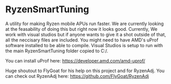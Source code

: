 # RyzenSmartTuning
A utility for making Ryzen mobile APUs run faster. We are currently looking at the feasability of doing this but right now it looks good. Currently, We work with visual studios but if anyone wants to give it a shot outside of that, all the neccisary files are included. You might need to have AMD's uProf software installed to be able to compile. Visual Studios is setup to run with the main RyzenSmartTuning folder copied to C:/.

You can install uProf here: https://developer.amd.com/amd-uprof/

Huge shoutout to FlyGoat for his help on this project and for RyzenAdj. You can check out RyzenAdj here: https://github.com/FlyGoat/RyzenAdj
